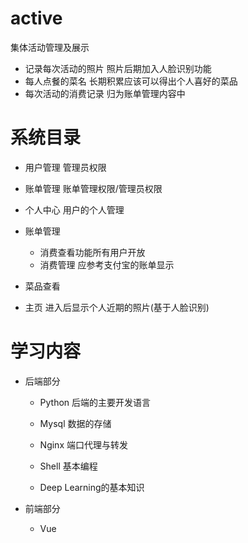 # active
集体活动管理及展示

- 记录每次活动的照片 照片后期加入人脸识别功能
- 每人点餐的菜名 长期积累应该可以得出个人喜好的菜品
- 每次活动的消费记录  归为账单管理内容中

# 系统目录
- 用户管理  管理员权限

- 账单管理  账单管理权限/管理员权限

- 个人中心  用户的个人管理

- 账单管理 
	- 消费查看功能所有用户开放
	- 消费管理 应参考支付宝的账单显示

- 菜品查看

- 主页  进入后显示个人近期的照片(基于人脸识别)

# 学习内容

- 后端部分
	- Python  后端的主要开发语言

	- Mysql 数据的存储

	- Nginx 端口代理与转发

	- Shell 基本编程

	- Deep Learning的基本知识

- 前端部分

	- Vue